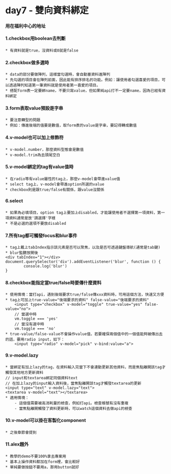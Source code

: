 # day7 - 雙向資料綁定
#### 用在福利中心的地址

#### 1.checkbox用boolean去判斷
    * 有資料就是true，沒資料或0就是false
    
#### 2.checkbox做多選時
    * data的部分要做陣列，這樣當勾選時，會自動塞資料進陣列
    * 先勾選的項目會在陣列前面，因此能有排序排名的功能。例如：讓使用者勾選喜愛的項目，可以透過陣列知道第一筆資料就是使用者第一喜愛的項目。
    * 搭配form表一定要綁name，不要只寫value，但如果純api打不一定要name，因為已經有資料綁定

#### 3.form表取value預設是字串
    * 要注意轉型的問題
    * 例如：傳進後端的值要是數值，取form表的value是字串，要記得轉成數值

#### 4.v-model也可以加上修飾符
    * v-model.number，那麼資料型態會是數值
    * v-model.trim為去頭尾空白


#### 5.v-model綁定的tag有value值時
    * 在radio等有value屬性的tag上，那麼v-model會帶進value值
    * select tag上，v-model會帶進option所選的value
    * checkbox則是跟true/false有關係，跟value沒關係
    
#### 6.select
    * 如果為必填項目，option tag上要加上disabled，才能讓使用者不選擇第一項資料，第一項資料通常是放'請選擇'字樣
    * 不是必選的選項不要放disabled

#### 7.所有tag都可觸發focus和blur事件
    * tag上戴上tabIndex指示該元素是否可以聚焦，以及是否可透過鍵盤導航(通常是tab鍵)
    * blur監聽放開後
    <div tabIndex="1"></div>
    document.querySelector('div').addEventListener('blur', function () {
            console.log('blur')
    }

#### 8.checkbox能指定當true/false時要傳什麼資料
    * 使用情境：當打api，遇到後端要求true/false傳xxx資料時，可用這個方法，快速又方便
    * tag上可加上true-value="後端要求的資料" false-value="後端要求的資料"
        <input type="checkbox" v-model="toggle" true-value="yes" false-value="no">
        // 當選中時
        vm.toggle === 'yes'
        // 當沒有選中時
        vm.toggle === 'no'
    * true-value/false-value不會操作value值，若要確保兩個值中的一個值能夠被傳出去的話，要用radio input，如下：
        <input type="radio" v-model="pick" v-bind:value="a">

#### 9.v-model.lazy
    * 當綁定有加上lazy的tag，在資料輸入完當下不會連動更新其他資料，而是焦點離開該tag才觸發其他地方更新資料
    // input和textarea綁定同個資料text
    // 在加上lazy的input輸入資料後，當焦點離開該tag才觸發textarea的更新
    <input type="text" v-model.lazy="text">
    <textarea v-model="text"></textarea>
    * 適用情境：
        - 這個值需要被高消耗量的檢查，例如打api。檢查帳號有沒有重複
        - 當焦點離開觸發了資料更新時，可以watch這個資料去做api的檢查


#### 10.v-model可以掛在客製化component
    * 之後章節會提到

#### 11.alex題外
    * 教學的demo不要100%拿去專案用
    * 基本上操作資料都加在form裡，會比較好
    * 單純要做按鈕不要用a，那用button就好